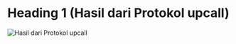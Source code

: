 # Heading 1 (Hasil dari Protokol upcall)
![Hasil dari Protokol upcall](https://imgur.com/mfkH4eZ.png)
